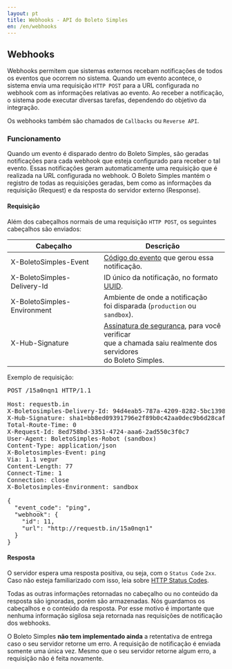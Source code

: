 ```yaml
---
layout: pt
title: Webhooks - API do Boleto Simples
en: /en/webhooks
---
```


## Webhooks

Webhooks permitem que sistemas externos recebam notificações de todos os eventos que ocorrem no sistema. Quando um evento acontece, o sistema envia uma requisição `HTTP POST` para a URL configurada no webhook com as informações relativas ao evento.
Ao receber a notificação, o sistema pode executar diversas tarefas, dependendo do objetivo da integração.

Os webhooks também são chamados de `Callbacks` ou `Reverse API`.

### Funcionamento

Quando um evento é disparado dentro do Boleto Simples, são geradas notificações para cada webhook que esteja configurado para receber o tal evento. Essas notificações geram automaticamente uma requisição que é realizada na URL configurada no webhook. O Boleto Simples mantém o registro de todas as requisições geradas, bem como as informações da requisição (Request) e da resposta do servidor externo (Response).

#### Requisição

Além dos cabeçalhos normais de uma requisição `HTTP POST`, os seguintes cabeçalhos são enviados:

| Cabeçalho                   | Descrição                                          |
|-----------------------------|----------------------------------------------------|
| X-BoletoSimples-Event       | [Código do evento](/webhooks/events) que gerou essa notificação. |
| X-BoletoSimples-Delivery-Id | ID único da notificação, no formato [UUID](https://en.wikipedia.org/wiki/Universally_unique_identifier). |
| X-BoletoSimples-Environment | Ambiente de onde a notificação<br/> foi disparada (`production` ou `sandbox`). |
| X-Hub-Signature             | [Assinatura de segurança](/webhooks/signature), para você verificar<br/> que a chamada saiu realmente dos servidores<br/> do Boleto Simples. |

Exemplo de requisição:

<pre class="http">
POST /15a0nqn1 HTTP/1.1

Host: requestb.in
X-Boletosimples-Delivery-Id: 94d4eab5-787a-4209-8282-5bc1398575ab
X-Hub-Signature: sha1=bb8ed09391796e2f89b0c42aa0dec9b6d28cafc5
Total-Route-Time: 0
X-Request-Id: 8ed758bd-3351-4724-aaa6-2ad550c3f0c7
User-Agent: BoletoSimples-Robot (sandbox)
Content-Type: application/json
X-Boletosimples-Event: ping
Via: 1.1 vegur
Content-Length: 77
Connect-Time: 1
Connection: close
X-Boletosimples-Environment: sandbox

{
  "event_code": "ping",
  "webhook": {
    "id": 11,
    "url": "http://requestb.in/15a0nqn1"
  }
}
</pre>

#### Resposta

O servidor espera uma resposta positiva, ou seja, com o `Status Code` `2xx`. Caso não esteja familiarizado com isso, leia sobre [HTTP Status Codes](https://en.wikipedia.org/wiki/List_of_HTTP_status_codes).

Todas as outras informações retornadas no cabeçalho ou no conteúdo da resposta são ignoradas, porém são armazenadas. Nós guardamos os cabeçalhos e o conteúdo da resposta. Por esse motivo é importante que nenhuma informação sigilosa seja retornada nas requisições de notificação dos webhooks.

O Boleto Simples **não tem implementado ainda** a retentativa de entrega caso o seu servidor retorne um erro. A requisição de notificação é enviada somente uma única vez. Mesmo que o seu servidor retorne algum erro, a requisição não é feita novamente.
